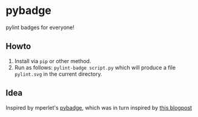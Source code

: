 # pybadge 

pylint badges for everyone!

## Howto

1. Install via `pip` or other method.
2. Run as follows: `pylint-badge script.py` which will produce a file `pylint.svg` in the current directory. 


## Idea
Inspired by mperlet's [pybadge](https://github.com/mperlet/pybadge), which was in turn inspired by [this blogpost](http://www.desmondrivet.com/blog/technical/pylint-badges.html.)
